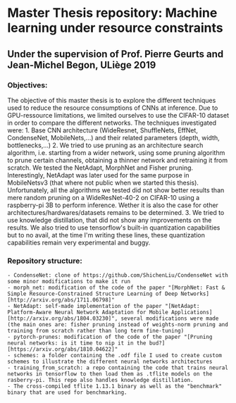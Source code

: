 # Master Thesis repository: Machine learning under resource constraints
## Under the supervision of Prof. Pierre Geurts and Jean-Michel Begon, ULiège 2019

### Objectives:
The objective of this master thesis is to explore the different techniques used to reduce the resource consumptions of CNNs at inference. 
Due to GPU-ressource limitations, we limited ourselves to use the CIFAR-10 dataset in order to compare the different networks.
The techniques investigated were:
    1. Base CNN architecture (WideResnet, ShuffleNets, EffNet, CondenseNet, MobileNets,...) and their related parameters (depth, width, bottlenecks,...)
    2. We tried to use pruning as an architecture search algorithm, i.e. starting from a wider network, using some pruning algorithm to prune certain channels, obtaining a thinner network and retraining it from scratch.
    We tested the NetAdapt, MorphNet and Fisher pruning. Interestingly, NetAdapt was later used for the same purpose in MobileNetsv3 (that where not public when we started this thesis).
    Unfortunately, all the algorithms we tested did not show better results than mere random pruning on a WideResNet-40-2 on CIFAR-10 using a raspberry-pi 3B to perform inference. Wether it is also the case for other architectures/hardwares/datasets remains to be determined.
    3. We tried to use knowledge distillation, that did not show any improvements on the results. We also tried to use tensorflow's built-in quantization capabilities but to no avail, at the time I'm writing these lines, these quantization capabilities remain very experimental and buggy.
    
    
### Repository structure:
	- CondenseNet: clone of https://github.com/ShichenLiu/CondenseNet with some minor modifications to make it run
	- morph_net: modification of the code of the paper "[MorphNet: Fast & Simple Resource-Constrained Structure Learning of Deep Networks][http://arxiv.org/abs/1711.06798]"
	- NetAdapt: self-made implementation of the paper "[NetAdapt: Platform-Aware Neural Network Adaptation for Mobile Applications][http://arxiv.org/abs/1804.03230]", several modifications were made (the main ones are: fisher pruning instead of weights-norm pruning and training from scratch rather than long term fine-tuning)
	- pytorch-prunes: modification of the code of the paper "[Pruning neural networks: is it time to nip it in the bud?][https://arxiv.org/abs/1810.04622]"
	- schemes: a folder containing the .odf file I used to create custom schemes to illustrate the different neural networks architectures
	- training_from_scratch: a repo containing the code that trains neural networks in tensorflow to then load them as .tflite models on the rasberry-pi. This repo also handles knowledge distillation.
	- The cross-compiled tflite 1.13.1 binary as well as the "benchmark" binary that are used for benchmarking.